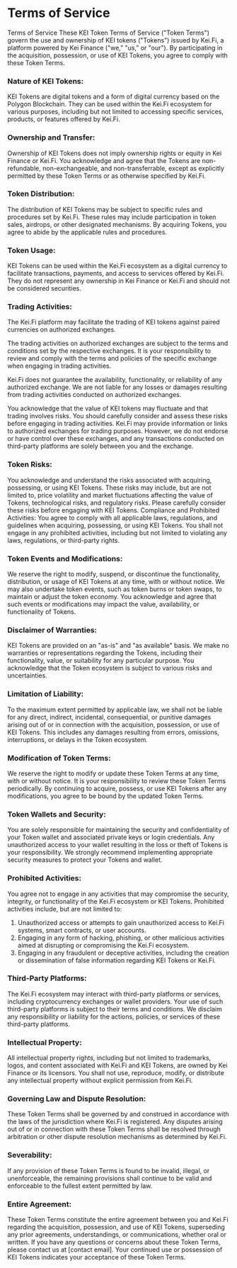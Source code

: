 # Terms of Service

Terms of Service These KEI Token Terms of Service ("Token Terms") govern the use and ownership of KEI tokens ("Tokens") issued by Kei.Fi, a platform powered by Kei Finance ("we," "us," or "our"). By participating in the acquisition, possession, or use of KEI Tokens, you agree to comply with these Token Terms.&#x20;

### Nature of KEI Tokens:&#x20;

KEI Tokens are digital tokens and a form of digital currency based on the Polygon Blockchain. They can be used within the Kei.Fi ecosystem for various purposes, including but not limited to accessing specific services, products, or features offered by Kei.Fi.&#x20;

### Ownership and Transfer:

&#x20;Ownership of KEI Tokens does not imply ownership rights or equity in Kei Finance or Kei.Fi. You acknowledge and agree that the Tokens are non-refundable, non-exchangeable, and non-transferrable, except as explicitly permitted by these Token Terms or as otherwise specified by Kei.Fi.&#x20;

### Token Distribution:&#x20;

The distribution of KEI Tokens may be subject to specific rules and procedures set by Kei.Fi. These rules may include participation in token sales, airdrops, or other designated mechanisms. By acquiring Tokens, you agree to abide by the applicable rules and procedures.&#x20;

### Token Usage:&#x20;

KEI Tokens can be used within the Kei.Fi ecosystem as a digital currency to facilitate transactions, payments, and access to services offered by Kei.Fi. They do not represent any ownership in Kei Finance or Kei.Fi and should not be considered securities.&#x20;

### Trading Activities:&#x20;

The Kei.Fi platform may facilitate the trading of KEI tokens against paired currencies on authorized exchanges.&#x20;

The trading activities on authorized exchanges are subject to the terms and conditions set by the respective exchanges. It is your responsibility to review and comply with the terms and policies of the specific exchange when engaging in trading activities.&#x20;

Kei.Fi does not guarantee the availability, functionality, or reliability of any authorized exchange. We are not liable for any losses or damages resulting from trading activities conducted on authorized exchanges.&#x20;

You acknowledge that the value of KEI tokens may fluctuate and that trading involves risks. You should carefully consider and assess these risks before engaging in trading activities. Kei.Fi may provide information or links to authorized exchanges for trading purposes. However, we do not endorse or have control over these exchanges, and any transactions conducted on third-party platforms are solely between you and the exchange.&#x20;

### Token Risks:&#x20;

You acknowledge and understand the risks associated with acquiring, possessing, or using KEI Tokens. These risks may include, but are not limited to, price volatility and market fluctuations affecting the value of Tokens, technological risks, and regulatory risks. Please carefully consider these risks before engaging with KEI Tokens. Compliance and Prohibited Activities: You agree to comply with all applicable laws, regulations, and guidelines when acquiring, possessing, or using KEI Tokens. You shall not engage in any prohibited activities, including but not limited to violating any laws, regulations, or third-party rights.&#x20;

### Token Events and Modifications:&#x20;

We reserve the right to modify, suspend, or discontinue the functionality, distribution, or usage of KEI Tokens at any time, with or without notice. We may also undertake token events, such as token burns or token swaps, to maintain or adjust the token economy. You acknowledge and agree that such events or modifications may impact the value, availability, or functionality of Tokens.&#x20;

### Disclaimer of Warranties:&#x20;

KEI Tokens are provided on an "as-is" and "as available" basis. We make no warranties or representations regarding the Tokens, including their functionality, value, or suitability for any particular purpose. You acknowledge that the Token ecosystem is subject to various risks and uncertainties.&#x20;

### Limitation of Liability:&#x20;

To the maximum extent permitted by applicable law, we shall not be liable for any direct, indirect, incidental, consequential, or punitive damages arising out of or in connection with the acquisition, possession, or use of KEI Tokens. This includes any damages resulting from errors, omissions, interruptions, or delays in the Token ecosystem.&#x20;

### Modification of Token Terms:&#x20;

We reserve the right to modify or update these Token Terms at any time, with or without notice. It is your responsibility to review these Token Terms periodically. By continuing to acquire, possess, or use KEI Tokens after any modifications, you agree to be bound by the updated Token Terms.&#x20;

### Token Wallets and Security:&#x20;

You are solely responsible for maintaining the security and confidentiality of your Token wallet and associated private keys or login credentials. Any unauthorized access to your wallet resulting in the loss or theft of Tokens is your responsibility. We strongly recommend implementing appropriate security measures to protect your Tokens and wallet.&#x20;

### Prohibited Activities:&#x20;

You agree not to engage in any activities that may compromise the security, integrity, or functionality of the Kei.Fi ecosystem or KEI Tokens. Prohibited activities include, but are not limited to:&#x20;

1. Unauthorized access or attempts to gain unauthorized access to Kei.Fi systems, smart contracts, or user accounts.&#x20;
2. Engaging in any form of hacking, phishing, or other malicious activities aimed at disrupting or compromising the Kei.Fi ecosystem.&#x20;
3. Engaging in any fraudulent or deceptive activities, including the creation or dissemination of false information regarding KEI Tokens or Kei.Fi. ​&#x20;

### Third-Party Platforms:&#x20;

The Kei.Fi ecosystem may interact with third-party platforms or services, including cryptocurrency exchanges or wallet providers. Your use of such third-party platforms is subject to their terms and conditions. We disclaim any responsibility or liability for the actions, policies, or services of these third-party platforms. ​&#x20;

### Intellectual Property:&#x20;

All intellectual property rights, including but not limited to trademarks, logos, and content associated with Kei.Fi and KEI Tokens, are owned by Kei Finance or its licensors. You shall not use, reproduce, modify, or distribute any intellectual property without explicit permission from Kei.Fi. ​&#x20;

### Governing Law and Dispute Resolution:&#x20;

These Token Terms shall be governed by and construed in accordance with the laws of the jurisdiction where Kei.Fi is registered. Any disputes arising out of or in connection with these Token Terms shall be resolved through arbitration or other dispute resolution mechanisms as determined by Kei.Fi. ​&#x20;

### Severability:&#x20;

If any provision of these Token Terms is found to be invalid, illegal, or unenforceable, the remaining provisions shall continue to be valid and enforceable to the fullest extent permitted by law. ​&#x20;

### Entire Agreement:&#x20;

These Token Terms constitute the entire agreement between you and Kei.Fi regarding the acquisition, possession, and use of KEI Tokens, superseding any prior agreements, understandings, or communications, whether oral or written. If you have any questions or concerns about these Token Terms, please contact us at \[contact email]. Your continued use or possession of KEI Tokens indicates your acceptance of these Token Terms.

